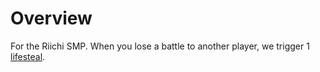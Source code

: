 # Overview

For the Riichi SMP. When you lose a battle to another player, we trigger 1 [lifesteal](https://modrinth.com/mod/lifesteal-smp).
